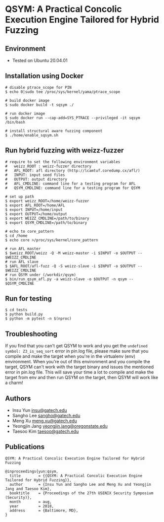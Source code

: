 # QSYM: A Practical Concolic Execution Engine Tailored for Hybrid Fuzzing

## Environment
- Tested on Ubuntu 20.04.01


## Installation using Docker

~~~~{.sh}
# disable ptrace_scope for PIN
$ echo 0|sudo tee /proc/sys/kernel/yama/ptrace_scope

# build docker image
$ sudo docker build -t sqsym ./

# run docker image
$ sudo docker run --cap-add=SYS_PTRACE --privileged -it sqsym /bin/bash

# install structural aware fuzzing component
$ ./home/enable_sqsym.sh
~~~~


## Run hybrid fuzzing with weizz-fuzzer

~~~~{.sh}
# require to set the following environment variables
#   weizz_ROOT : weizz-fuzzer directory
#   AFL_ROOT: afl directory (http://lcamtuf.coredump.cx/afl/)
#   INPUT: input seed files
#   OUTPUT: output directory
#   AFL_CMDLINE: command line for a testing program for AFL
#   QSYM_CMDLINE: command line for a testing program for QSYM

# set up path
$ export weizz_ROOT=/home/weizz-fuzzer
$ export AFL_ROOT=/home/AFL
$ export INPUT=/home/input
$ export OUTPUT=/home/output
$ export WEIZZ_CMDLINE=/path/to/binary
$ export QSYM_CMDLINE=/path/to/binary

# echo to core_pattern
$ cd /home
$ echo core >/proc/sys/kernel/core_pattern

# run AFL master
$ $weizz_ROOT/weizz -Q -M weizz-master -i $INPUT -o $OUTPUT -- $WEIZZ_CMDLINE
# run AFL slave
$ $AFL_ROOT/afl-fuzz -Q -S weizz-slave -i $INPUT -o $OUTPUT -- $WEIZZ_CMDLINE
# run QSYM under (/workdir/qsym)
$ bin/run_qsym_afl.py -a weizz-slave -o $OUTPUT -n qsym -- $QSYM_CMDLINE
~~~~

## Run for testing

~~~~{.sh}
$ cd tests
$ python build.py
$ python -m pytest -n $(nproc)
~~~~

## Troubleshooting
If you find that you can't get QSYM to work and you get the `undefined symbol: Z3_is_seq_sort` error in pin.log file, please make sure that you compile and make the target when you're in the virtualenv (env) environment. When you're out of this environment and you compile the target, QSYM can't work with the target binary and issues the mentioned error in pin.log file. This will save your time a lot to compile and make the target from env and then run QSYM on the target, then QSYM will work like a charm!


## Authors
- Insu Yun <insu@gatech.edu>
- Sangho Lee <sangho@gatech.edu>
- Meng Xu <meng.xu@gatech.edu>
- Yeongjin Jang <yeongjin.jang@oregonstate.edu>
- Taesoo Kim <taesoo@gatech.edu>

## Publications
```
QSYM: A Practical Concolic Execution Engine Tailored for Hybrid Fuzzing

@inproceedings{yun:qsym,
  title        = {{QSYM: A Practical Concolic Execution Engine Tailored for Hybrid Fuzzing}},
  author       = {Insu Yun and Sangho Lee and Meng Xu and Yeongjin Jang and Taesoo Kim},
  booktitle    = {Proceedings of the 27th USENIX Security Symposium (Security)},
  month        = aug,
  year         = 2018,
  address      = {Baltimore, MD},
}
```

